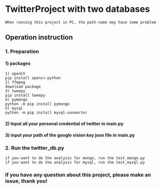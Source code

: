 # TwitterProject with two databases
    When running this project in PC, the path-name may have some problem
## Operation instruction
### 1. Preparation     
#### 1) packages
    1) openCV  
    pip install opencv-python  
    2) ffmpeg  
    download package  
    3) tweepy   
    pip install tweepy
    4) pymongo
    python -m pip install pymongo
    5) mysql
    python -m pip install mysql-connector
#### 2) Input all your personal credential of twitter in main.py
#### 3) input your path of the google vision key json file in main.py    
### 2. Run the twitter_db.py
    if you want to do the analysis for mongo, run the test_mongo.py
    if you want to do the analysis for mysql, run the test_mysql.py
### if you have any question about this project, please make an issue, thank you!

